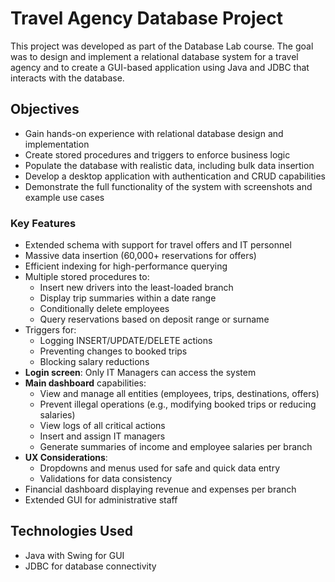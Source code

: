 # Travel Agency Database Project

This project was developed as part of the Database Lab course. The goal was to design and implement
a relational database system for a travel agency and to create a GUI-based application using Java and JDBC that interacts with the database.

## Objectives

- Gain hands-on experience with relational database design and implementation
- Create stored procedures and triggers to enforce business logic
- Populate the database with realistic data, including bulk data insertion
- Develop a desktop application with authentication and CRUD capabilities
- Demonstrate the full functionality of the system with screenshots and example use cases

### Key Features

- Extended schema with support for travel offers and IT personnel
- Massive data insertion (60,000+ reservations for offers)
- Efficient indexing for high-performance querying
- Multiple stored procedures to:
  - Insert new drivers into the least-loaded branch
  - Display trip summaries within a date range
  - Conditionally delete employees
  - Query reservations based on deposit range or surname
- Triggers for:
  - Logging INSERT/UPDATE/DELETE actions
  - Preventing changes to booked trips
  - Blocking salary reductions
- **Login screen**: Only IT Managers can access the system
- **Main dashboard** capabilities:
  - View and manage all entities (employees, trips, destinations, offers)
  - Prevent illegal operations (e.g., modifying booked trips or reducing salaries)
  - View logs of all critical actions
  - Insert and assign IT managers
  - Generate summaries of income and employee salaries per branch
- **UX Considerations**:
  - Dropdowns and menus used for safe and quick data entry
  - Validations for data consistency
- Financial dashboard displaying revenue and expenses per branch
- Extended GUI for administrative staff


## Technologies Used

- Java with Swing for GUI
- JDBC for database connectivity
